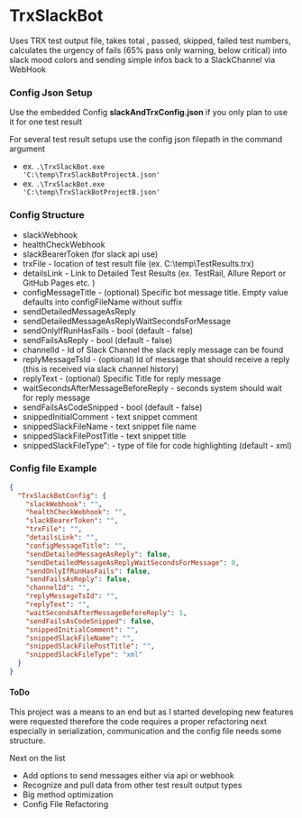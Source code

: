 # TrxSlackBot

Uses TRX test output file, takes total , passed, skipped, failed test numbers, calculates the urgency of fails (65% pass only warning, below critical) into slack mood colors and sending simple infos back to a SlackChannel via WebHook

### Config Json Setup

Use the embedded Config **slackAndTrxConfig.json** if you only plan to use it for one test result

For several test result setups use the config json filepath in the command argument
+ ex. <code>.\TrxSlackBot.exe 'C:\temp\TrxSlackBotProjectA.json'</code>
+ ex. <code>.\TrxSlackBot.exe 'C:\temp\TrxSlackBotProjectB.json'</code>

### Config Structure

+ slackWebhook
+ healthCheckWebhook
+ slackBearerToken (for slack api use)
+ trxFile - location of test result file (ex. C:\temp\TestResults.trx)
+ detailsLink - Link to Detailed Test Results (ex. TestRail, Allure Report or GitHub Pages etc. )
+ configMessageTitle - (optional) Specific bot message title. Empty value defaults into configFileName without suffix
+ sendDetailedMessageAsReply
+ sendDetailedMessageAsReplyWaitSecondsForMessage
+ sendOnlyIfRunHasFails - bool (default - false)
+ sendFailsAsReply - bool (default - false)
+ channelId - Id of Slack Channel the slack reply message can be found
+ replyMessageTsId - (optional) Id of message that should receive a reply (this is received via slack channel history)
+ replyText - (optional) Specific Title for reply message
+ waitSecondsAfterMessageBeforeReply - seconds system should wait for reply message 
+ sendFailsAsCodeSnipped - bool (default - false)
+ snippedInitialComment - text snippet comment
+ snippedSlackFileName - text snippet file name
+ snippedSlackFilePostTitle - text snippet title
+ snippedSlackFileType": - type of file for code highlighting (default - xml)

### Config file Example

```json
{
  "TrxSlackBotConfig": {
    "slackWebhook": "",
    "healthCheckWebhook": "",
    "slackBearerToken": "",
    "trxFile": "",
    "detailsLink": "",
    "configMessageTitle": "",
    "sendDetailedMessageAsReply": false,
    "sendDetailedMessageAsReplyWaitSecondsForMessage": 0,
    "sendOnlyIfRunHasFails": false,
    "sendFailsAsReply": false,
    "channelId": "",
    "replyMessageTsId": "",
    "replyText": "",
    "waitSecondsAfterMessageBeforeReply": 1,
    "sendFailsAsCodeSnipped": false,
    "snippedInitialComment": "",
    "snippedSlackFileName": "",
    "snippedSlackFilePostTitle": "",
    "snippedSlackFileType": "xml"
  }
}
```

#### ToDo
This project was a means to an end but as I started developing new features were requested therefore the code requires a proper refactoring next especially in serialization, communication and the config file needs some structure.

Next on the list 
- Add options to send messages either via api or webhook
- Recognize and pull data from other test result output types
- Big method optimization
- Config File Refactoring
